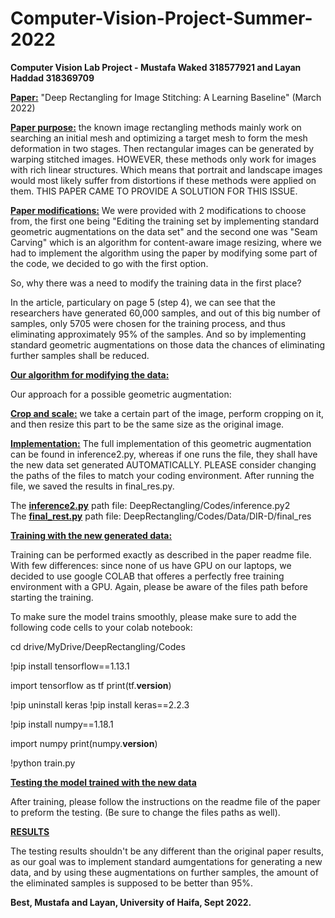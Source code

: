 # Computer-Vision-Project-Summer-2022
**Computer Vision Lab Project - Mustafa Waked 318577921 and Layan Haddad 318369709**

**<ins>Paper:</ins>** "Deep Rectangling for Image Stitching: A Learning Baseline" (March 2022)

**<ins>Paper purpose:</ins>** the known image rectangling methods mainly work on searching an initial mesh and optimizing a target mesh to form the mesh deformation in two stages. Then rectangular images can be generated by warping stitched images. HOWEVER, these methods only work for images with rich linear structures. Which means that portrait and landscape images would most likely suffer from distortions if these methods were applied on them. THIS PAPER CAME TO PROVIDE A SOLUTION FOR THIS ISSUE.

**<ins>Paper modifications:</ins>** We were provided with 2 modifications to choose from, the first one being "Editing the training set by implementing standard geometric augmentations on the data set" and the second one was "Seam Carving" which is an algorithm for content-aware image resizing, where we had to implement the algorithm using the paper by modifying some part of the code, we decided to go with the first option.

So, why there was a need to modify the training data in the first place?

In the article, particulary on page 5 (step 4), we can see that the researchers have generated 60,000 samples, and out of this big number of samples, only 5705 were chosen for the training process, and thus eliminating approximately 95% of the samples. And so by implementing standard geometric augmentations on those data the chances of eliminating further samples shall be reduced.


**<ins>Our algorithm for modifying the data:</ins>**

Our approach for a possible geometric augmentation:

**<ins>Crop and scale:</ins>** we take a certain part of the image, perform cropping on it, and then resize this part to be the same size as the original image.

**<ins>Implementation:</ins>** The full implementation of this geometric augmentation can be found in inference2.py, whereas if one runs the file, they shall have the new data set generated AUTOMATICALLY. PLEASE consider changing the paths of the files to match your coding environment. After running the file, we saved the results in final_res.py.

The **<ins>inference2.py</ins>** path file: DeepRectangling/Codes/inference.py2 <br />
The **<ins>final_rest.py</ins>** path file: DeepRectangling/Codes/Data/DIR-D/final_res

**<ins>Training with the new generated data:</ins>**

Training can be performed exactly as described in the paper readme file. With few differences: since none of us have GPU on our laptops, we decided to use google COLAB that offeres a perfectly free training environment with a GPU. Again, please be aware of the files path before starting the training.

To make sure the model trains smoothly, please make sure to add the following code cells to your colab notebook:

cd drive/MyDrive/DeepRectangling/Codes

!pip install tensorflow==1.13.1

import tensorflow as tf
print(tf.__version__)

!pip uninstall keras
!pip install keras==2.2.3

!pip install numpy==1.18.1

import numpy
print(numpy.__version__)

!python train.py


**<ins>Testing the model trained with the new data</ins>**

After training, please follow the instructions on the readme file of the paper to preform the testing. (Be sure to change the files paths as well).


**<ins>RESULTS</ins>**

The testing results shouldn't be any different than the original paper results, as our goal was to implement standard aumgentations for generating a new data, and by using these augmentations on further samples, the amount of the eliminated samples is supposed to be better than 95%.


**Best,
Mustafa and Layan, University of Haifa, Sept 2022.**
